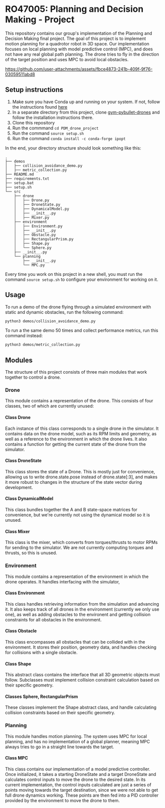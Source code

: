 # RO47005: Planning and Decision Making - Project
This repository contains our group's implementation of the Planning and Decision Making final project. The goal of this project is to implement motion planning for a quadrotor robot in 3D space. Our implementation focuses on local planning with model predictive control (MPC), and does not have any real global path planning. The drone tries to fly in the direction of the target position and uses MPC to avoid local obstacles.

https://github.com/user-attachments/assets/fbce4873-241b-409f-9f76-03059511abd8


## Setup instructions
1. Make sure you have Conda up and running on your system. If not, follow the instructions found [here](https://docs.anaconda.com/miniconda/)
2. In a separate directory from this project, clone [gym-pybullet-drones](https://github.com/utiasDSL/gym-pybullet-drones) and follow the installation instructions there.
3. Clone this repository
4. Run the commmand `cd PDM_drone_project`
5. Run the command `source setup.sh`
6. Run the command `conda install -c conda-forge ipopt`

In the end, your directory structure should look something like this:
```
.
├── demos
│   ├── collision_avoidance_demo.py
│   ├── metric_collection.py
├── README.md
├── requirements.txt
├── setup.bat
├── setup.sh
└── src
    ├── drone
    │   ├── Drone.py
    │   ├── DroneState.py
    │   ├── DynamicalModel.py
    │   ├── __init__.py
    │   ├── Mixer.py
    ├── environment
    │   ├── Environment.py
    │   ├── __init__.py
    │   ├── Obstacle.py
    │   ├── RectangularPrism.py
    │   ├── Shape.py
    │   └── Sphere.py
    ├── __init__.py
    └── planning
        ├── __init__.py
        └── MPC.py
```

Every time you work on this project in a new shell, you must run the command `source setup.sh` to configure your environment for working on it.

## Usage
To run a demo of the drone flying through a simulated environment with static and dynamic obstacles, run the following command:
```bash
python3 demos/collision_avoidance_demo.py
```

To run a the same demo 50 times and collect performance metrics, run this command instead:
```bash
python3 demos/metric_collection.py
```


## Modules
The structure of this project consists of three main modules that work together to control a drone. 

### Drone
This module contains a representation of the drone. This consists of four classes, two of which are currently unused:

#### Class Drone
Each instance of this class corresponds to a single drone in the simulator. It contains data on the drone model, such as its RPM limits and geometry, as well as a reference to the environment in which the drone lives. It also contains a function for getting the current state of the drone from the simulator.

#### Class DroneState
This class stores the state of a Drone. This is mostly just for convenience, allowing us to write drone.state.pose instead of drone.state[:3], and makes it more robust to changes in the structure of the state vector during development.

#### Class DynamicalModel
This class bundles together the A and B state-space matrices for convenience, but we're currently not using the dynamical model so it is unused.

#### Class Mixer
This class is the mixer, which converts from torques/thrusts to motor RPMs for sending to the simulator. We are not currently computing torques and thrusts, so this is unused.


### Environment
This module contains a representation of the environment in which the drone operates. It handles interfacing with the simulator, 

#### Class Environment
This class handles retrieving information from the simulation and advancing it. It also keeps track of all drones in the environment (currently we only use one), as well as adding obstacles to the environent and getting collision constraints for all obstacles in the environment.

#### Class Obstacle
This class encompasses all obstacles that can be collided with in the environment. It stores their position, geometry data, and handles checking for collisions with a single obstacle.

#### Class Shape
This abstract class contains the interface that all 3D geometric objects must follow. Subclasses must implement collision constraint calculation based on their specific geometry.

#### Classes Sphere, RectangularPrism
These classes implement the Shape abstract class, and handle calculating collision constraints based on their specific geometry.


### Planning
This module handles motion planning. The system uses MPC for local planning, and has no implementation of a global planner, meaning MPC always tries to go in a straight line towards the target.

#### Class MPC
This class contains our implementation of a model predictive controller. Once initialized, it takes a starting DroneState and a target DroneState and calculates control inputs to move the drone to the desired state. In its current implementation, the control inputs calculated are just a series of points moving towards the target destination, since we were not able to get full drone dynamics working. These points are then fed into a PID controller provided by the environment to move the drone to them.

